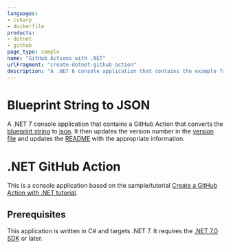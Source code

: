 ```yaml
---
languages:
- csharp
- dockerfile
products:
- dotnet
- github
page_type: sample
name: "GitHub Actions with .NET"
urlFragment: "create-dotnet-github-action"
description: "A .NET 6 console application that contains the example from Create a GitHub Action with .NET tutorial."
---
```


# Blueprint String to JSON
A .NET 7 console application that contains a GitHub Action that converts the [blueprint string](/Blueprint%20Files/BlueprintBook.txt) to [json](Blueprint%20Files/BlueprintBook.json).
It then updates the version number in the [version file](Blueprint%20Files/version.txt) and updates the [README](Blueprint%20Files/README.md) with the appropriate information.

# .NET GitHub Action

This is a console application based on the sample/tutorial [Create a GitHub Action with .NET tutorial](https://docs.microsoft.com/dotnet/devops/create-dotnet-github-action).

## Prerequisites

This application is written in C# and targets .NET 7. It requires the [.NET 7.0 SDK](https://dotnet.microsoft.com/download/dotnet/7.0) or later.
